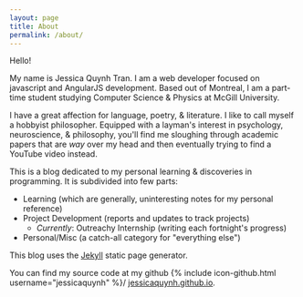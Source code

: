 ```yaml
---
layout: page
title: About
permalink: /about/
---
```


Hello!

My name is Jessica Quynh Tran. I am a web developer focused on javascript and
AngularJS development. Based out of Montreal, I am a part-time student
studying Computer Science & Physics at McGill University.

I have a great affection for language, poetry, & literature. I like to call
myself a hobbyist philosopher. Equipped with a layman's interest in psychology,
neuroscience, & philosophy, you'll find me sloughing through academic papers
that are _way_ over my head and then eventually trying to find a YouTube video instead.

This is a blog dedicated to my personal learning & discoveries in
programming. It is subdivided into few parts:

  - Learning (which are generally, uninteresting notes for my personal reference)
  - Project Development (reports and updates to track projects)
    + _Currently_: Outreachy Internship (writing each fortnight's progress)
  - Personal/Misc (a catch-all category for "everything else")

This blog uses the [Jekyll](https://github.com/jekyll) static page generator.

You can find my source code at my github {% include icon-github.html username="jessicaquynh" %}/ [jessicaquynh.github.io](https://github.com/jessicaquynh/jessicaquynh.github.io).